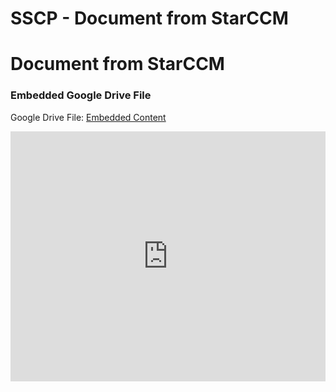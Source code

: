 # SSCP - Document from StarCCM

# Document from StarCCM

[](https://drive.google.com/folderview?id=15sz1UCqAVx23qO1JNXQIMRWz_7zKkQDS)

### Embedded Google Drive File

Google Drive File: [Embedded Content](https://drive.google.com/embeddedfolderview?id=15sz1UCqAVx23qO1JNXQIMRWz_7zKkQDS#list)

<iframe width="100%" height="400" src="https://drive.google.com/embeddedfolderview?id=15sz1UCqAVx23qO1JNXQIMRWz_7zKkQDS#list" frameborder="0"></iframe>

